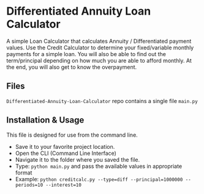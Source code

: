 # Differentiated Annuity Loan Calculator
A simple Loan Calculator that calculates Annuity / Differentiated payment values.
Use the Credit Calculator to determine your fixed/variable monthly payments for a simple loan.
You will also be able to find out the term/principal depending on how much you are able to afford monthly.
At the end, you will also get to know the overpayment.

## Files
`Differentiated-Annuity-Loan-Calculator` repo contains a single file `main.py`

## Installation & Usage
This file is designed for use from the command line.

* Save it to your favorite project location.
* Open the CLI (Command Line Interface)
* Navigate it to the folder where you saved the file.
* Type: `python main.py` and pass the available values in appropriate format
* Example: `python creditcalc.py --type=diff --principal=1000000 --periods=10 --interest=10`
